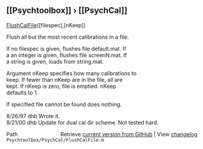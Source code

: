 ## [[Psychtoolbox]] &#8250; [[PsychCal]]

[FlushCalFile](FlushCalFile)([filespec],[nKeep])  
  
Flush all but the most recent calibrations in a file.  
  
If no filespec is given, flushes file default.mat.  If  
a an integer is given, flushes file screenN.mat.  If  
a string is given, loads from string.mat.  
  
Argument nKeep specifies how many calibrations to  
keep.  If fewer than nKeep are in the file, all are  
kept.  If nKeep is zero, file is emptied.  nKeep  
defaults to 1.  
  
If specified file cannot be found does nothing.  
  
8/26/97  dhb  Wrote it.  
8/21/00  dhb  Update for dual cal dir scheme.  Not tested hard.  




<div class="code_header" style="text-align:right;">
  <span style="float:left;">Path&nbsp;&nbsp;</span> <span class="counter">Retrieve <a href=
  "https://raw.github.com/Psychtoolbox-3/Psychtoolbox-3/beta/Psychtoolbox/PsychCal/FlushCalFile.m">current version from GitHub</a> | View <a href=
  "https://github.com/Psychtoolbox-3/Psychtoolbox-3/commits/beta/Psychtoolbox/PsychCal/FlushCalFile.m">changelog</a></span>
</div>
<div class="code">
  <code>Psychtoolbox/PsychCal/FlushCalFile.m</code>
</div>

